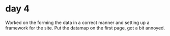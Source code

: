 # day 4

Worked on the forming the data in a correct manner and setting up a framework for the site.
Put the datamap on the first page, got a bit annoyed.
